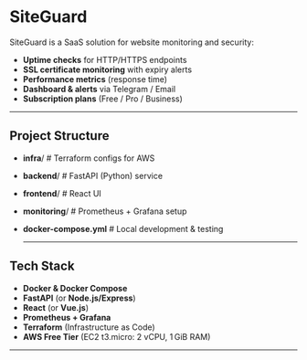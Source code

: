 # SiteGuard

SiteGuard is a SaaS solution for website monitoring and security:

- **Uptime checks** for HTTP/HTTPS endpoints  
- **SSL certificate monitoring** with expiry alerts  
- **Performance metrics** (response time)  
- **Dashboard & alerts** via Telegram / Email  
- **Subscription plans** (Free / Pro / Business)

---

## Project Structure

- **infra**/ # Terraform configs for AWS
- **backend**/ # FastAPI (Python) service
- **frontend**/ # React UI
- **monitoring**/ # Prometheus + Grafana setup
- **docker-compose.yml** # Local development & testing

  ---

## Tech Stack

- **Docker & Docker Compose**  
- **FastAPI** (or **Node.js/Express**)  
- **React** (or **Vue.js**)  
- **Prometheus + Grafana**  
- **Terraform** (Infrastructure as Code)  
- **AWS Free Tier** (EC2 t3.micro: 2 vCPU, 1 GiB RAM)

---

